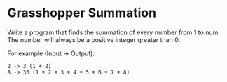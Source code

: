 # Grasshopper Summation

Write a program that finds the summation of every number from 1 to num. The number will always be a positive integer greater than 0.

For example (Input -> Output):

```
2 -> 3 (1 + 2)
8 -> 36 (1 + 2 + 3 + 4 + 5 + 6 + 7 + 8)
```
